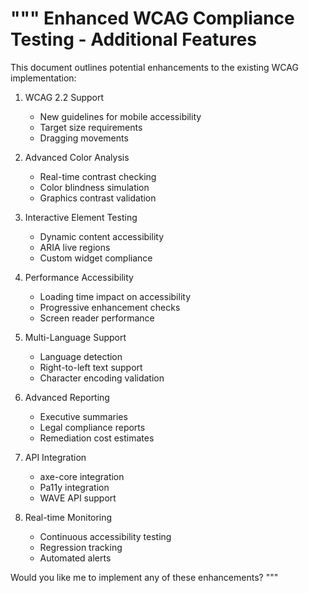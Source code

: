 """
Enhanced WCAG Compliance Testing - Additional Features
=====================================================

This document outlines potential enhancements to the existing WCAG implementation:

1. WCAG 2.2 Support
   - New guidelines for mobile accessibility
   - Target size requirements
   - Dragging movements

2. Advanced Color Analysis
   - Real-time contrast checking
   - Color blindness simulation
   - Graphics contrast validation

3. Interactive Element Testing
   - Dynamic content accessibility
   - ARIA live regions
   - Custom widget compliance

4. Performance Accessibility
   - Loading time impact on accessibility
   - Progressive enhancement checks
   - Screen reader performance

5. Multi-Language Support
   - Language detection
   - Right-to-left text support
   - Character encoding validation

6. Advanced Reporting
   - Executive summaries
   - Legal compliance reports
   - Remediation cost estimates

7. API Integration
   - axe-core integration
   - Pa11y integration
   - WAVE API support

8. Real-time Monitoring
   - Continuous accessibility testing
   - Regression tracking
   - Automated alerts

Would you like me to implement any of these enhancements?
"""
